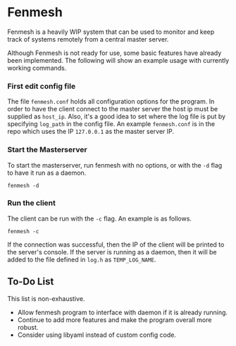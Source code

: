 # Fenmesh
Fenmesh is a heavily WIP system that can be used to monitor and keep track of systems remotely from a central master server.

Although Fenmesh is not ready for use, some basic features have already been implemented. The following will show an example usage with currently working commands.

### First edit config file

The file `fenmesh.conf` holds all configuration options for the program. In order to have the client connect to the master server the host ip must be supplied as `host_ip`. Also, it's a good idea to set where the log file is put by specifying `log_path` in the config file. An example `fenmesh.conf` is in the repo which uses the IP `127.0.0.1` as the master server IP.

### Start the Masterserver

To start the masterserver, run fenmesh with no options, or with the `-d` flag to have it run as a daemon.

```fenmesh -d```

### Run the client

The client can be run with the `-c` flag. An example is as follows.

```fenmesh -c```

If the connection was successful, then the IP of the client will be printed to the server's console. If the server is running as a daemon, then it will be added to the file defined in `log.h` as `TEMP_LOG_NAME`.

## To-Do List
This list is non-exhaustive.

- Allow fenmesh program to interface with daemon if it is already running.
- Continue to add more features and make the program overall more robust.
- Consider using libyaml instead of custom config code.